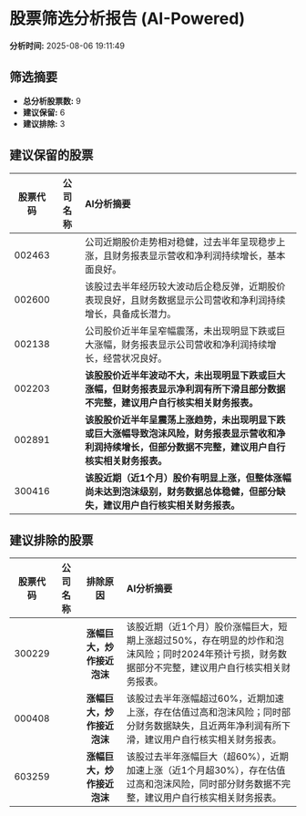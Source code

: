 # 股票筛选分析报告 (AI-Powered)

**分析时间:** 2025-08-06 19:11:49

## 筛选摘要

- **总分析股票数:** 9
- **建议保留:** 6
- **建议排除:** 3

## 建议保留的股票

| 股票代码 | 公司名称 | AI分析摘要 |
|:---:|:---:|:---|
| 002463 |  | 公司近期股价走势相对稳健，过去半年呈现稳步上涨，且财务报表显示营收和净利润持续增长，基本面良好。 |
| 002600 |  | 该股过去半年经历较大波动后企稳反弹，近期股价表现良好，且财务数据显示公司营收和净利润持续增长，具备成长潜力。 |
| 002138 |  | 公司股价近半年呈窄幅震荡，未出现明显下跌或巨大涨幅，财务报表显示公司营收和净利润持续增长，经营状况良好。 |
| 002203 |  | **该股股价近半年波动不大，未出现明显下跌或巨大涨幅，但财务报表显示净利润有所下滑且部分数据不完整，建议用户自行核实相关财务报表。** |
| 002891 |  | **该股股价近半年呈震荡上涨趋势，未出现明显下跌或巨大涨幅导致泡沫风险，财务报表显示营收和净利润持续增长，但部分数据不完整，建议用户自行核实相关财务报表。** |
| 300416 |  | **该股近期（近1个月）股价有明显上涨，但整体涨幅尚未达到泡沫级别，财务数据总体稳健，但部分缺失，建议用户自行核实相关财务报表。** |

## 建议排除的股票

| 股票代码 | 公司名称 | 排除原因 | AI分析摘要 |
|:---:|:---:|:---:|:---|
| 300229 |  | **涨幅巨大，炒作接近泡沫** | 该股近期（近1个月）股价涨幅巨大，短期上涨超过50%，存在明显的炒作和泡沫风险；同时2024年预计亏损，财务数据部分不完整，建议用户自行核实相关财务报表。 |
| 000408 |  | **涨幅巨大，炒作接近泡沫** | 该股过去半年涨幅超过60%，近期加速上涨，存在估值过高和泡沫风险；同时部分财务数据缺失，且近两年净利润有所下滑，建议用户自行核实相关财务报表。 |
| 603259 |  | **涨幅巨大，炒作接近泡沫** | 该股过去半年涨幅巨大（超60%），近期加速上涨（近1个月超30%），存在估值过高和泡沫风险，同时部分财务数据不完整，建议用户自行核实相关财务报表。 |
